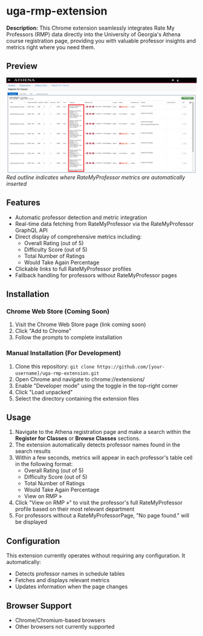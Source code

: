 # uga-rmp-extension
**Description:** This Chrome extension seamlessly integrates Rate My Professors (RMP) data directly into the University of Georgia's Athena course registration page, providing you with valuable professor insights and metrics right where you need them. 

## Preview
![Extension Demo](./assets/demo.png)
*Red outline indicates where RateMyProfessor metrics are automatically inserted*

## Features
* Automatic professor detection and metric integration
* Real-time data fetching from RateMyProfessor via the RateMyProfessor GraphQL API
* Direct display of comprehensive metrics including:
    * Overall Rating (out of 5)
    * Difficulty Score (out of 5)
    * Total Number of Ratings
    * Would Take Again Percentage
* Clickable links to full RateMyProfessor profiles
* Fallback handling for professors without RateMyProfessor pages

## Installation
### Chrome Web Store (Coming Soon)
1. Visit the Chrome Web Store page (link coming soon)
2. Click "Add to Chrome"
3. Follow the prompts to complete installation

### Manual Installation (For Development)
1. Clone this repository: `git clone https://github.com/[your-username]/uga-rmp-extension.git`
2. Open Chrome and navigate to chrome://extensions/
3. Enable "Developer mode" using the toggle in the top-right corner
4. Click "Load unpacked"
5. Select the directory containing the extension files

## Usage
1. Navigate to the Athena registration page and make a search within the **Register for Classes** or **Browse Classes** sections.
2. The extension automatically detects professor names found in the search results
3. Within a few seconds, metrics will appear in each professor's table cell in the following format:
    * Overall Rating (out of 5)
    * Difficulty Score (out of 5)
    * Total Number of Ratings
    * Would Take Again Percentage
    * View on RMP »
4. Click "View on RMP »" to visit the professor's full RateMyProfessor profile based on their most relevant department
5. For professors without a RateMyProfessorPage, "No page found." will be displayed

## Configuration
This extension currently operates without requiring any configuration. It automatically:
* Detects professor names in schedule tables
* Fetches and displays relevant metrics
* Updates information when the page changes

## Browser Support
* Chrome/Chromium-based browsers
* Other browsers not currently supported
